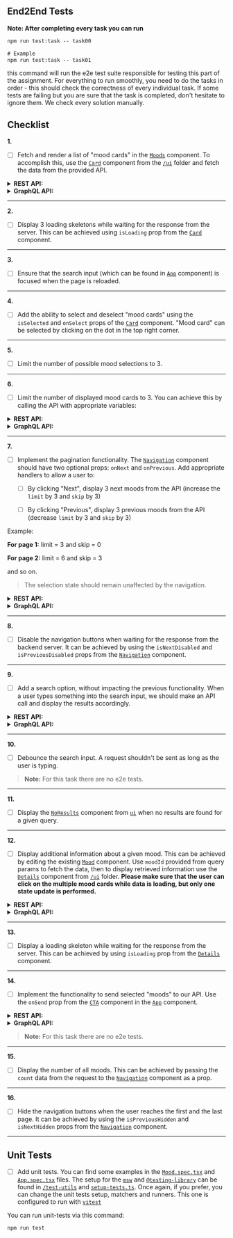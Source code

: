
## End2End Tests

**Note: After completing every task you can run**

```cmd
npm run test:task -- task00

# Example
npm run test:task -- task01
```
this command will run the e2e test suite responsible for testing this part of the assignment. For everything to run smoothly, you need to do the tasks in order - this should check the correctness of every individual task. If some tests are failing but you are sure that the task is completed, don't hesitate to ignore them. We check every solution manually. 

## Checklist


**1.**
- [ ] Fetch and render a list of "mood cards" in the [`Moods`](./frontend/src/components/Moods.tsx) component. To accomplish this, use the [`Card`](./frontend/src/ui/Card.tsx) component from the [`/ui`](./frontend/src/ui/) folder and fetch the data from the provided API.


<details>
<summary><strong>REST API:</strong></summary>
<p></p>

**Request:**


_GET_ request should be sent to http://localhost:5173/api/moods

**Types:**


Types for the REST response can be found in [./frontend/src/types/rest.ts](./frontend/src/types/index.ts)

**Example response:**


```json
{
    "moods": [
        {
            "id": 1,
            "title": "Happiness",
            "emoji": "😄",
            "description": "A state of being happy or experiencing pleasure.",
            "word": {
                "partOfSpeech": "Noun",
                "definitions": [
                    "The state of being happy.",
                    "A feeling of pleasure or contentment."
                ],
                "pronunciation": "/ˈhæp.i.nəs/"
            }
        }
    ],
    "pagination": {
        "skip": 0,
        "limit": 1,
        "count": 40
    }
}
```
</details>

<details>
<summary><strong>GraphQL API:</strong></summary>
<p></p>

> You can access GraphQL sandbox navigating to: http://localhost:4000

**Request:**

Apollo Client is already set up, so you can jump right into writing a `useQuery` hook.

**Types:**

Types for the GraphQL response can be found in [./frontend/src/types/graphql.ts](./frontend/src/types/graphql.ts)

**Example response:**


```json
{
  "data": {
    "moods": {
      "moods": [
        {
          "id": "1",
          "emoji": "😄",
          "description": "A state of being happy or experiencing pleasure.",
          "title": "Happiness",
          "word": {
            "definitions": [
              "The state of being happy.",
              "A feeling of pleasure or contentment."
            ],
            "partOfSpeech": "Noun",
            "pronunciation": "/ˈhæp.i.nəs/"
          }
        }
      ],
      "pagination": {
        "skip": 0,
        "limit": 1,
        "count": 40
      }
    }
  }
}
```
</details>

---

**2.**
- [ ] Display 3 loading skeletons while waiting for the response from the server. This can be achieved using `isLoading` prop from the [`Card`](./frontend/src/ui/Card.tsx) component.  

---

**3.**
- [ ] Ensure that the search input (which can be found in [`App`](./frontend/src/App.tsx) component) is focused when the page is reloaded.

---

**4.**
- [ ] Add the ability to select and deselect "mood cards" using the `isSelected` and `onSelect` props of the [`Card`](./frontend/src/ui/Card.tsx) component. "Mood card" can be selected by clicking on the dot in the top right corner.

---

**5.**
- [ ] Limit the number of possible mood selections to 3. 

--- 

**6.**
- [ ] Limit the number of displayed mood cards to 3. You can achieve this by calling the API with appropriate variables:

<details>
<summary><strong>REST API:</strong></summary>
<p></p>

Add the query parameter to the URL: `limit=3`.
</details>

<details>
<summary><strong>GraphQL API:</strong></summary>
<p></p>

Add the query variable: `{"limit": 3}`.
</details>

---

**7.**
- [ ] Implement the pagination functionality. The [`Navigation`](./frontend/src/ui/Navigation.tsx) component should have two optional props: `onNext` and `onPrevious`. Add appropriate handlers to allow a user to: 

  - [ ] By clicking "Next", display 3 next moods from the API (increase the `limit` by 3 and `skip` by 3)

  - [ ] By clicking "Previous", display 3 previous moods from the API (decrease `limit` by 3 and `skip` by 3)

Example: 


**For page 1:**
limit = 3 and skip = 0


**For page 2:**
limit = 6 and skip = 3

and so on.

> The selection state should remain unaffected by the navigation.

<details>
<summary><strong>REST API:</strong></summary>
<p></p>

Extend query variables by adding `&skip=3`.
</details>

<details>
<summary><strong>GraphQL API:</strong></summary>
<p></p>

Extend query variables by adding `{"skip": 3}`.
</details>

---

**8.**
- [ ] Disable the navigation buttons when waiting for the response from the backend server. It can be achieved by using the `isNextDisabled` and `isPreviousDisabled` props from the [`Navigation`](./frontend/src/ui/Navigation.tsx) component. 

---

**9.**
- [ ] Add a search option, without impacting the previous functionality. When a user types something into the search input, we should make an API call and display the results accordingly.


<details>
<summary><strong>REST API:</strong></summary>
<p></p>

Request variables should be set to `?limit=3&search="<search_query>"`
</details>

<details>
<summary><strong>GraphQL API:</strong></summary>
<p></p>

Query variables should be set to `{"limit": 3, "search": "<search_query>"}"`
</details>

---

**10.**
- [ ] Debounce the search input. A request shouldn't be sent as long as the user is typing.

> **Note:**
> For this task there are no e2e tests.

---

**11.**
- [ ] Display the [`NoResults`](./frontend/src/ui/NoResults.tsx) component from [`ui`](./frontend/src/ui) when no results are found for a given query.

---

**12.**
- [ ] Display additional information about a given mood. This can be achieved by editing the existing [`Mood`](./frontend/src/components/Mood.tsx) component. Use `moodId` provided from query params to fetch the data, then to display retrieved information use the [`Details`](./frontend/src/ui/Details.tsx) component from [`/ui`](./frontend/src/ui) folder. **Please make sure that the user can click on the multiple mood cards while data is loading, but only one state update is performed.**

<details>
<summary><strong>REST API:</strong></summary>
<p></p>

**Request:**


Send _GET_ request to http://localhost:5173/api/moods/:moodId


**Types:**


Types for the REST response can be found in [./frontend/src/types/rest.ts](./frontend/src/types/rest.ts)


**Example response:**

```json
{
    "id": 1,
    "title": "Happiness",
    "emoji": "😄",
    "description": "A state of being happy or experiencing pleasure.",
    "word": {
        "partOfSpeech": "Noun",
        "definitions": [
            "The state of being happy.",
            "A feeling of pleasure or contentment."
        ],
        "pronunciation": "/ˈhæp.i.nəs/"
    }
}
```
</details>


<details>
<summary><strong>GraphQL API:</strong></summary>
<p></p>

**Request:**


Utilize `mood(id: !ID)` query. 

**Types:**


Types for the query can be found in [./frontend/src/types/graphql.ts](./frontend/src/types/graphql.ts)


**Example response:**


```json
{
  "data": {
    "mood": {
      "id": "1",
      "emoji": "😄",
      "description": "A state of being happy or experiencing pleasure.",
      "title": "Happiness",
      "word": {
        "definitions": [
          "The state of being happy.",
          "A feeling of pleasure or contentment."
        ],
        "partOfSpeech": "Noun",
        "pronunciation": "/ˈhæp.i.nəs/"
      }
    }
  }
}
```
</details>

---

**13.**
- [ ] Display a loading skeleton while waiting for the response from the server. This can be achieved by using `isLoading` prop from the [`Details`](./frontend/src/ui/Details.tsx) component.

---

**14.**
- [ ] Implement the functionality to send selected "moods" to our API. Use the `onSend` prop from the [`CTA`](./frontend/src/ui/CTA.tsx) component in the [`App`](./frontend/src/App.tsx) component. 

<details>
<summary><strong>REST API:</strong></summary>
<p></p>

Send _POST_ request to http://localhost:5173/api/moods/current with `{body: { moodIds: [<ids>] }}`. 
</details>


<details>
<summary><strong>GraphQL API:</strong></summary>
<p></p>

Send a mutation with the ids of selected moods `saveCurrentMoods(moodsIds: [ID!]!)`.
</details>

> **Note:**
> For this task there are no e2e tests.

---

**15.**
- [ ] Display the number of all moods. This can be achieved by passing the `count` data from the request to the [`Navigation`](./frontend/src/ui/Navigation.tsx) component as a prop.

---

**16.**
- [ ] Hide the navigation buttons when the user reaches the first and the last page. It can be achieved by using the `isPreviousHidden` and `isNextHidden` props from the [`Navigation`](./frontend/src/ui/Navigation.tsx) component.

---


## Unit Tests


- [ ] Add unit tests. You can find some examples in the [`Mood.spec.tsx`](./frontend/src/components/Mood.spec.tsx) and [`App.spec.tsx`](./frontend/src/App.spec.tsx) files. The setup for the [`msw`](https://mswjs.io/) and [`@testing-library`](https://testing-library.com) can be found in [`/test-utils`](./frontend/src/test-utils/) and [`setup-tests.ts`](./frontend/setup-tests.ts). Once again, if you prefer, you can change the unit tests setup, matchers and runners. This one is configured to run with [`vitest`](https://vitest.dev/)

You can run unit-tests via this command:
```cmd
npm run test
```
